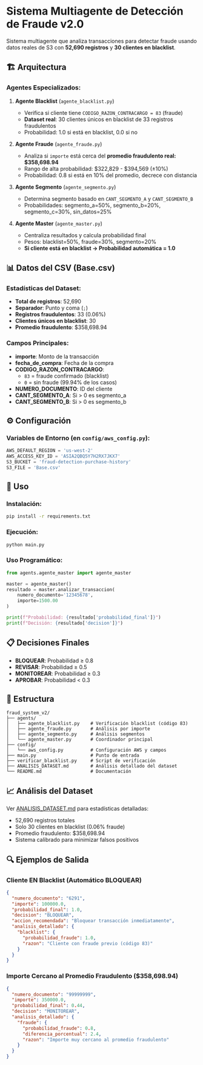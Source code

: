 # Sistema Multiagente de Detección de Fraude v2.0

Sistema multiagente que analiza transacciones para detectar fraude usando datos reales de S3 con **52,690 registros** y **30 clientes en blacklist**.

## 🏗️ Arquitectura

### Agentes Especializados:

1. **Agente Blacklist** (`agente_blacklist.py`)
   - Verifica si cliente tiene `CODIGO_RAZON_CONTRACARGO = 83` (fraude)
   - **Dataset real**: 30 clientes únicos en blacklist de 33 registros fraudulentos
   - Probabilidad: 1.0 si está en blacklist, 0.0 si no

2. **Agente Fraude** (`agente_fraude.py`)
   - Analiza si `importe` está cerca del **promedio fraudulento real: $358,698.94**
   - Rango de alta probabilidad: $322,829 - $394,569 (±10%)
   - Probabilidad: 0.8 si está en 10% del promedio, decrece con distancia

3. **Agente Segmento** (`agente_segmento.py`)
   - Determina segmento basado en `CANT_SEGMENTO_A` y `CANT_SEGMENTO_B`
   - Probabilidades: segmento_a=50%, segmento_b=20%, segmento_c=30%, sin_datos=25%

4. **Agente Master** (`agente_master.py`)
   - Centraliza resultados y calcula probabilidad final
   - Pesos: blacklist=50%, fraude=30%, segmento=20%
   - **Si cliente está en blacklist → Probabilidad automática = 1.0**

## 📊 Datos del CSV (Base.csv)

### Estadísticas del Dataset:
- **Total de registros**: 52,690
- **Separador**: Punto y coma (`;`)
- **Registros fraudulentos**: 33 (0.06%)
- **Clientes únicos en blacklist**: 30
- **Promedio fraudulento**: $358,698.94

### Campos Principales:
- **importe**: Monto de la transacción
- **fecha_de_compra**: Fecha de la compra
- **CODIGO_RAZON_CONTRACARGO**: 
  - `83` = fraude confirmado (blacklist)
  - `0` = sin fraude (99.94% de los casos)
- **NUMERO_DOCUMENTO**: ID del cliente
- **CANT_SEGMENTO_A**: Si > 0 es segmento_a
- **CANT_SEGMENTO_B**: Si > 0 es segmento_b

## ⚙️ Configuración

### Variables de Entorno (en `config/aws_config.py`):
```python
AWS_DEFAULT_REGION = 'us-west-2'
AWS_ACCESS_KEY_ID = 'ASIA2QBQ5Y7H2RX7JKX7'
S3_BUCKET = 'fraud-detection-purchase-history'
S3_FILE = 'Base.csv'
```

## 🚀 Uso

### Instalación:
```bash
pip install -r requirements.txt
```

### Ejecución:
```bash
python main.py
```

### Uso Programático:
```python
from agents.agente_master import agente_master

master = agente_master()
resultado = master.analizar_transaccion(
    numero_documento='12345678',
    importe=1500.00
)

print(f"Probabilidad: {resultado['probabilidad_final']}")
print(f"Decisión: {resultado['decision']}")
```

## 📋 Decisiones Finales

- **BLOQUEAR**: Probabilidad ≥ 0.8
- **REVISAR**: Probabilidad ≥ 0.5
- **MONITOREAR**: Probabilidad ≥ 0.3
- **APROBAR**: Probabilidad < 0.3

## 📁 Estructura

```
fraud_system_v2/
├── agents/
│   ├── agente_blacklist.py    # Verificación blacklist (código 83)
│   ├── agente_fraude.py       # Análisis por importe
│   ├── agente_segmento.py     # Análisis segmentos
│   └── agente_master.py       # Coordinador principal
├── config/
│   └── aws_config.py          # Configuración AWS y campos
├── main.py                    # Punto de entrada
├── verificar_blacklist.py     # Script de verificación
├── ANALISIS_DATASET.md        # Análisis detallado del dataset
└── README.md                  # Documentación
```

## 📈 Análisis del Dataset

Ver [ANALISIS_DATASET.md](ANALISIS_DATASET.md) para estadísticas detalladas:
- 52,690 registros totales
- Solo 30 clientes en blacklist (0.06% fraude)
- Promedio fraudulento: $358,698.94
- Sistema calibrado para minimizar falsos positivos

## 🔍 Ejemplos de Salida

### Cliente EN Blacklist (Automático BLOQUEAR)
```json
{
  "numero_documento": "6291",
  "importe": 100000.0,
  "probabilidad_final": 1.0,
  "decision": "BLOQUEAR",
  "accion_recomendada": "Bloquear transacción inmediatamente",
  "analisis_detallado": {
    "blacklist": {
      "probabilidad_fraude": 1.0,
      "razon": "Cliente con fraude previo (código 83)"
    }
  }
}
```

### Importe Cercano al Promedio Fraudulento ($358,698.94)
```json
{
  "numero_documento": "99999999",
  "importe": 350000.0,
  "probabilidad_final": 0.44,
  "decision": "MONITOREAR",
  "analisis_detallado": {
    "fraude": {
      "probabilidad_fraude": 0.8,
      "diferencia_porcentual": 2.4,
      "razon": "Importe muy cercano al promedio fraudulento"
    }
  }
}
```